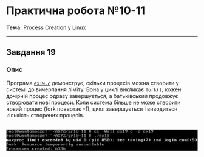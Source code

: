 # Практична робота №10-11

**Тема:** Process Creation у Linux

---

## Завдання 19

### Опис

Програма [`ex19.c`](ex19.c) демонструє, скільки процесів можна створити у системі до вичерпання ліміту. Вона у циклі викликає `fork()`, кожен дочірній процес одразу завершується, а батьківський продовжує створювати нові процеси. Коли система більше не може створити новий процес (fork повертає -1), цикл завершується і виводиться кількість створених процесів.

![Результат виконання завдання продовження](images/ex19.png)
---